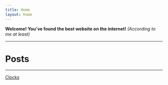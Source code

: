 ```yaml
---
title: Home
layout: home
---
```


<strong>Welcome! You've found the best website on the internet!</strong>
<em>(According to me at least)</em>

<hr>

# Posts

<hr>

[Clocks](pages/clocks)
